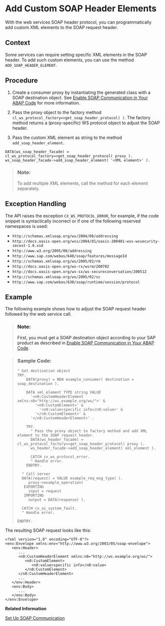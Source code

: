 <!-- loio3dadfa903a11457d92248bccaa44fa27 -->

# Add Custom SOAP Header Elements

With the web services SOAP header protocol, you can programmatically add custom XML elements to the SOAP request header.



<a name="loio3dadfa903a11457d92248bccaa44fa27__section_r3v_c5v_gsb"/>

## Context

Some services can require setting specific XML elements in the SOAP header. To add such custom elements, you can use the method `ADD_SOAP_HEADER_ELEMENT`.



<a name="loio3dadfa903a11457d92248bccaa44fa27__section_pzt_d5v_gsb"/>

## Procedure

1.  Create a consumer proxy by instantiating the generated class with a SOAP destination object. See [Enable SOAP Communication in Your ABAP Code](enable-soap-communication-in-your-abap-code-6ab460e.md) for more information.

2.  Pass the proxy object to the factory method `cl_ws_protocol_factory=>get_soap_header_protocol( )`. The factory method returns a \(proxy-specific\) WS protocol object to adjust the SOAP header.
3.  Pass the custom XML element as string to the method `add_soap_header_element`.

```abap
DATA(ws_soap_header_facade) = cl_ws_protocol_factory=>get_soap_header_protocol( proxy ).
ws_soap_header_facade->add_soap_header_element( '<XML element>' ).
```

> ### Note:  
> To add multiple XML elements, call the method for each element separately.



## Exception Handling

The API raises the exception `CX_WS_PROTOCOL_ERROR`, for example, if the code snippet is syntactically incorrect or if one of the following reserved namespaces is used:

-   `http://schemas.xmlsoap.org/ws/2004/08/addressing`
-   `http://docs.oasis-open.org/wss/2004/01/oasis-200401-wss-wssecurity-secext-1.0.xsd`
-   `http://www.w3.org/2005/08/addressing`
-   `http://www.sap.com/webas/640/soap/features/messageId`
-   `http://schemas.xmlsoap.org/ws/2005/02/rm`
-   `http://docs.oasis-open.org/ws-rx/wsrm/200702`
-   `http://docs.oasis-open.org/ws-sx/ws-secureconversation/200512`
-   `http://schemas.xmlsoap.org/ws/2005/02/sc`
-   `http://www.sap.com/webas/630/soap/runtime/session/protocol`



<a name="loio3dadfa903a11457d92248bccaa44fa27__section_pld_35v_gsb"/>

## Example

The following example shows how to adjust the SOAP request header followed by the web service call.

> ### Note:  
> First, you must get a SOAP destination object according to your SAP product as described in [Enable SOAP Communication in Your ABAP Code](enable-soap-communication-in-your-abap-code-6ab460e.md).

> ### Sample Code:  
> ```abap
> " Get destination object
> TRY.
>     DATA(proxy) = NEW example_consumer( destination = soap_destination ).
>      
>     DATA xml_element TYPE string VALUE
>       '<n0:CustomHeaderElement xmlns:n0="http://ws.example.org/ws/">' &
>         '<n0:CustomElement>' &
>           '<n0:value>specific info</n0:value>' &
>         '</n0:CustomElement>' &
>       '</n0:CustomHeaderElement>' .
>  
>     TRY.
>       " Pass the proxy object to factory method and add XML element to the SOAP request header.
>       DATA(ws_header_facade) = cl_ws_protocol_factory=>get_soap_header_protocol( proxy ).
>       ws_header_facade->add_soap_header_element( xml_element ).
>      
>       CATCH cx_ws_protocol_error.
>       " Handle error.
>     ENDTRY.
>  
>   " Call server
>   DATA(request) = VALUE example_req_msg_type( ).
>      proxy->example_operation(
>    EXPORTING
>      input = request
>    IMPORTING
>      output = DATA(response) ).
>  
>   CATCH cx_ai_system_fault.
>   " Handle error.
>  
> ENDTRY.
> ```

The resulting SOAP request looks like this:

```
<?xml version="1.0" encoding="UTF-8"?>
<env:Envelope xmlns:env="http://www.w3.org/2003/05/soap-envelope">
   <env:Header>
      ...
      <n0:CustomHeaderElement xmlns:n0="http://ws.example.org/ws/">
         <n0:CustomElement>
            <n0:value>specific info</n0:value>
         </n0:CustomElement>
      </n0:CustomHeaderElement>
      ...
   </env:Header>
   <env:Body>
      ...
   </env:Body>
</env:Envelope>
```

**Related Information**  


[Set Up SOAP Communication](set-up-soap-communication-8b6723b.md "To set up SOAP communication, use the corresponding communication management apps.")

